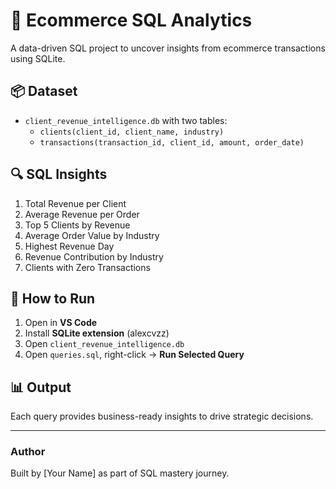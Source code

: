 # 🧠 Ecommerce SQL Analytics

A data-driven SQL project to uncover insights from ecommerce transactions using SQLite.

## 📦 Dataset
- `client_revenue_intelligence.db` with two tables:
  - `clients(client_id, client_name, industry)`
  - `transactions(transaction_id, client_id, amount, order_date)`

## 🔍 SQL Insights

1. Total Revenue per Client
2. Average Revenue per Order
3. Top 5 Clients by Revenue
4. Average Order Value by Industry
5. Highest Revenue Day
6. Revenue Contribution by Industry
7. Clients with Zero Transactions

## 🚀 How to Run

1. Open in **VS Code**
2. Install **SQLite extension** (alexcvzz)
3. Open `client_revenue_intelligence.db`
4. Open `queries.sql`, right-click → **Run Selected Query**

## 📊 Output
Each query provides business-ready insights to drive strategic decisions.

---

### Author
Built by [Your Name] as part of SQL mastery journey.
